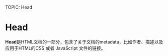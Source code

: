 TOPIC: Head

# Head

**Head**是HTML文档的一部分，包含了关于文档的metadata，比如作者、描述以及应用于HTML的CSS 或者 JavaScript 文件的链接。
